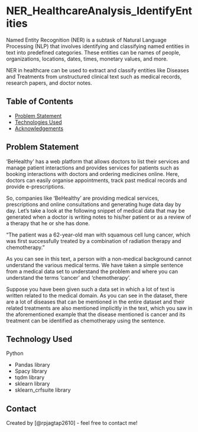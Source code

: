 # NER_HealthcareAnalysis_IdentifyEntities
Named Entity Recognition (NER) is a subtask of Natural Language Processing (NLP) that involves identifying and classifying named entities in text into predefined categories. These entities can be names of people, organizations, locations, dates, times, monetary values, and more.

NER in healthcare can be used to extract and classify entities like Diseases and Treatments from unstructured clinical text such as medical records, research papers, and doctor notes.

## Table of Contents
* [Problem Statement](#problem-statement)
* [Technologies Used](#technologies-used)
* [Acknowledgements](#acknowledgements)

<!-- You can include any other section that is pertinent to your problem -->

## Problem Statement
‘BeHealthy’ has a web platform that allows doctors to list their services and manage patient interactions and provides services for patients such as booking interactions with doctors and ordering medicines online. Here, doctors can easily organise appointments, track past medical records and provide e-prescriptions.

So, companies like ‘BeHealthy’ are providing medical services, prescriptions and online consultations and generating huge data day by day.
Let’s take a look at the following snippet of medical data that may be generated when a doctor is writing notes to his/her patient or as a review of a therapy that he or she has done.

“The patient was a 62-year-old man with squamous cell lung cancer, which was first successfully treated by a combination of radiation therapy and chemotherapy.”

As you can see in this text, a person with a non-medical background cannot understand the various medical terms. We have taken a simple sentence from a medical data set to understand the problem and where you can understand the terms ‘cancer’ and ‘chemotherapy’. 

Suppose you have been given such a data set in which a lot of text is written related to the medical domain. As you can see in the dataset, there are a lot of diseases that can be mentioned in the entire dataset and their related treatments are also mentioned implicitly in the text, which you saw in the aforementioned example that the disease mentioned is cancer and its treatment can be identified as chemotherapy using the sentence.

## Technology Used
Python
- Pandas library
- Spacy library
- tqdm library
- sklearn library
- sklearn_crfsuite library

## Contact
Created by [@rpjagtap2610] - feel free to contact me!


<!-- Optional -->
<!-- ## License -->
<!-- This project is open source and available under the [... License](). -->

<!-- You don't have to include all sections - just the one's relevant to your project -->
